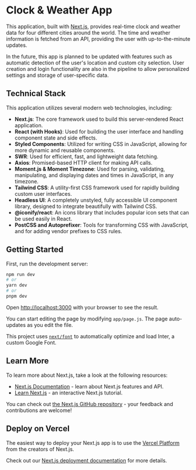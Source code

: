 # Clock & Weather App

This application, built with [Next.js](https://nextjs.org/), provides real-time clock and weather data for four different cities around the world. The time and weather information is fetched from an API, providing the user with up-to-the-minute updates.

In the future, this app is planned to be updated with features such as automatic detection of the user's location and custom city selection. User creation and login functionality are also in the pipeline to allow personalized settings and storage of user-specific data.

## Technical Stack

This application utilizes several modern web technologies, including:

- **Next.js**: The core framework used to build this server-rendered React application.
- **React (with Hooks)**: Used for building the user interface and handling component state and side effects.
- **Styled Components**: Utilized for writing CSS in JavaScript, allowing for more dynamic and reusable components.
- **SWR**: Used for efficient, fast, and lightweight data fetching.
- **Axios**: Promised-based HTTP client for making API calls.
- **Moment.js & Moment Timezone**: Used for parsing, validating, manipulating, and displaying dates and times in JavaScript, in any timezone.
- **Tailwind CSS**: A utility-first CSS framework used for rapidly building custom user interfaces.
- **Headless UI**: A completely unstyled, fully accessible UI component library, designed to integrate beautifully with Tailwind CSS.
- **@iconify/react**: An icons library that includes popular icon sets that can be used easily in React.
- **PostCSS and Autoprefixer**: Tools for transforming CSS with JavaScript, and for adding vendor prefixes to CSS rules.

## Getting Started

First, run the development server:

```bash
npm run dev
# or
yarn dev
# or
pnpm dev
```

Open [http://localhost:3000](http://localhost:3000) with your browser to see the result.

You can start editing the page by modifying `app/page.js`. The page auto-updates as you edit the file.

This project uses [`next/font`](https://nextjs.org/docs/basic-features/font-optimization) to automatically optimize and load Inter, a custom Google Font.

## Learn More

To learn more about Next.js, take a look at the following resources:

- [Next.js Documentation](https://nextjs.org/docs) - learn about Next.js features and API.
- [Learn Next.js](https://nextjs.org/learn) - an interactive Next.js tutorial.

You can check out [the Next.js GitHub repository](https://github.com/vercel/next.js/) - your feedback and contributions are welcome!

## Deploy on Vercel

The easiest way to deploy your Next.js app is to use the [Vercel Platform](https://vercel.com/new?utm_medium=default-template&filter=next.js&utm_source=create-next-app&utm_campaign=create-next-app-readme) from the creators of Next.js.

Check out our [Next.js deployment documentation](https://nextjs.org/docs/deployment) for more details.
